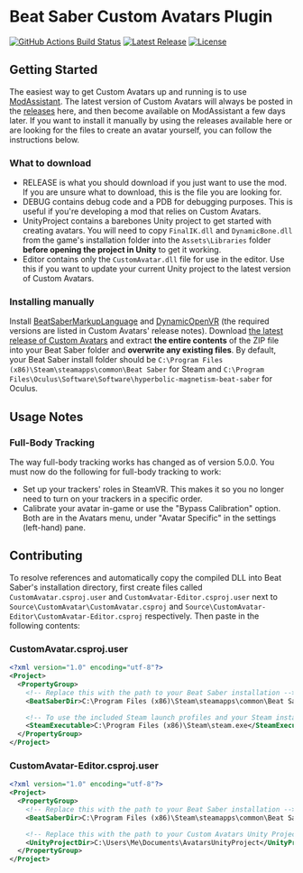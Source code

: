 # Beat Saber Custom Avatars Plugin
[![GitHub Actions Build Status](https://img.shields.io/github/workflow/status/nicoco007/BeatSaberCustomAvatars/build/develop?style=flat-square)](https://github.com/nicoco007/BeatSaberCustomAvatars/actions?query=workflow%3Abuild+branch%3Adevelop)
[![Latest Release](https://img.shields.io/github/v/release/nicoco007/BeatSaberCustomAvatars?style=flat-square)](https://github.com/nicoco007/BeatSaberCustomAvatars/releases/latest)
[![License](https://img.shields.io/github/license/nicoco007/BeatSaberCustomAvatars?style=flat-square)](https://github.com/nicoco007/BeatSaberCustomAvatars/blob/master/LICENSE.txt)

## Getting Started
The easiest way to get Custom Avatars up and running is to use [ModAssistant](https://github.com/Assistant/ModAssistant). The latest version of Custom Avatars will always be posted in the [releases](https://github.com/nicoco007/BeatSaberCustomAvatars/releases) here, and then become available on ModAssistant a few days later. If you want to install it manually by using the releases available here or are looking for the files to create an avatar yourself, you can follow the instructions below.

### What to download
- RELEASE is what you should download if you just want to use the mod. If you are unsure what to download, this is the file you are looking for.
- DEBUG contains debug code and a PDB for debugging purposes. This is useful if you're developing a mod that relies on Custom Avatars.
- UnityProject contains a barebones Unity project to get started with creating avatars. You will need to copy `FinalIK.dll` and `DynamicBone.dll` from the game's installation folder into the `Assets\Libraries` folder **before opening the project in Unity** to get it working.
- Editor contains only the `CustomAvatar.dll` file for use in the editor. Use this if you want to update your current Unity project to the latest version of Custom Avatars.

### Installing manually
Install [BeatSaberMarkupLanguage](https://github.com/monkeymanboy/BeatSaberMarkupLanguage) and [DynamicOpenVR](https://github.com/nicoco007/DynamicOpenVR/releases) (the required versions are listed in Custom Avatars' release notes). Download [the latest release of Custom Avatars](https://github.com/nicoco007/BeatSaberCustomAvatars/releases/latest) and extract **the entire contents** of the ZIP file into your Beat Saber folder and **overwrite any existing files**. By default, your Beat Saber install folder should be `C:\Program Files (x86)\Steam\steamapps\common\Beat Saber` for Steam and `C:\Program Files\Oculus\Software\Software\hyperbolic-magnetism-beat-saber` for Oculus.

## Usage Notes
### Full-Body Tracking
The way full-body tracking works has changed as of version 5.0.0. You must now do the following for full-body tracking to work:
- Set up your trackers' roles in SteamVR. This makes it so you no longer need to turn on your trackers in a specific order.
- Calibrate your avatar in-game or use the "Bypass Calibration" option. Both are in the Avatars menu, under "Avatar Specific" in the settings (left-hand) pane.

## Contributing
To resolve references and automatically copy the compiled DLL into Beat Saber's installation directory, first create files called `CustomAvatar.csproj.user` and `CustomAvatar-Editor.csproj.user` next to `Source\CustomAvatar\CustomAvatar.csproj` and `Source\CustomAvatar-Editor\CustomAvatar-Editor.csproj` respectively. Then paste in the following contents:

### CustomAvatar.csproj.user
```xml
<?xml version="1.0" encoding="utf-8"?>
<Project>
  <PropertyGroup>
    <!-- Replace this with the path to your Beat Saber installation -->
    <BeatSaberDir>C:\Program Files (x86)\Steam\steamapps\common\Beat Saber</BeatSaberDir>

    <!-- To use the included Steam launch profiles and your Steam installation isn't in the default folder, change this -->
    <SteamExecutable>C:\Program Files (x86)\Steam\steam.exe</SteamExecutable>
  </PropertyGroup>
</Project>
```

### CustomAvatar-Editor.csproj.user
```xml
<?xml version="1.0" encoding="utf-8"?>
<Project>
  <PropertyGroup>
    <!-- Replace this with the path to your Beat Saber installation -->
    <BeatSaberDir>C:\Program Files (x86)\Steam\steamapps\common\Beat Saber</BeatSaberDir>

    <!-- Replace this with the path to your Custom Avatars Unity Project or leave it empty if you don't have one -->
    <UnityProjectDir>C:\Users\Me\Documents\AvatarsUnityProject</UnityProjectDir>
  </PropertyGroup>
</Project>
```
